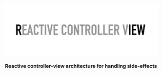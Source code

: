 ![Rine logo](./assets/riew.jpg)

<h3 align="center">Reactive controller-view architecture for handling side-effects</h3>